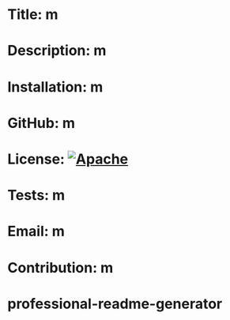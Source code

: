
  # Title: m
  # Description: m
  # Installation: m
  # GitHub: m
  # License: [![Apache](https://img.shields.io/badge/License-Apache-blue.svg)](https://opensource.org/licenses/Apache)
  # Tests: m
  # Email: m
  # Contribution: m
# professional-readme-generator
